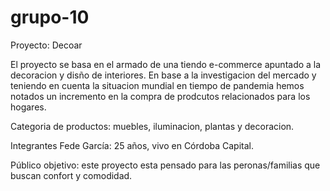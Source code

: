 # grupo-10

Proyecto: Decoar

 El proyecto se basa en el armado de una tiendo e-commerce apuntado a la decoracion y disño de interiores.
En base a la investigacion del mercado y teniendo en cuenta la situacion mundial en tiempo de pandemia hemos notados un incremento en la compra de prodcutos relacionados para los hogares.

Categoria de productos: muebles, iluminacion, plantas y decoracion.

Integrantes
Fede García: 25 años, vivo en Córdoba Capital.

Público objetivo: este proyecto esta pensado para las peronas/familias que buscan confort y comodidad. 


